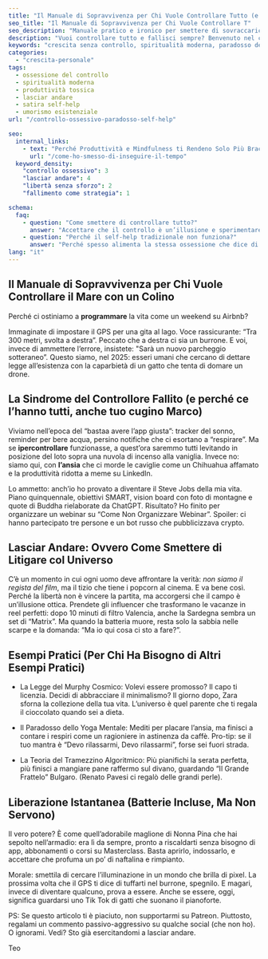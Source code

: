 ```yaml
---
title: "Il Manuale di Sopravvivenza per Chi Vuole Controllare Tutto (e Fallisce)"  
seo_title: "Il Manuale di Sopravvivenza per Chi Vuole Controllare T"
seo_description: "Manuale pratico e ironico per smettere di sovraccaricarsi di controllo: esercizi quotidiani, esempi e spunti per lasciare andare senza perdere dignità."  
description: "Vuoi controllare tutto e fallisci sempre? Benvenuto nel club! Manuale di sopravvivenza per ex-robot ansiosi che vogliono mollare la presa."  
keywords: "crescita senza controllo, spiritualità moderna, paradosso della produttività, lasciar andare, umorismo esistenziale"  
categories:
  - "crescita-personale"
tags:  
  - ossessione del controllo  
  - spiritualità moderna  
  - produttività tossica  
  - lasciar andare  
  - satira self-help  
  - umorismo esistenziale  
url: "/controllo-ossessivo-paradosso-self-help"  

seo:  
  internal_links:  
    - text: "Perché Produttività e Mindfulness ti Rendeno Solo Più Bracco"  
      url: "/come-ho-smesso-di-inseguire-il-tempo"  
  keyword_density:  
    "controllo ossessivo": 3  
    "lasciar andare": 4  
    "libertà senza sforzo": 2  
    "fallimento come strategia": 1  

schema:  
  faq:  
    - question: "Come smettere di controllare tutto?"  
      answer: "Accettare che il controllo è un’illusione e sperimentare il fallimento senza paura."  
    - question: "Perché il self-help tradizionale non funziona?"  
      answer: "Perché spesso alimenta la stessa ossessione che dice di voler curare: il controllo su sé stessi."
lang: "it"  
---
```

## Il Manuale di Sopravvivenza per Chi Vuole Controllare il Mare con un Colino

Perché ci ostiniamo a **programmare** la vita come un weekend su Airbnb?

Immaginate di impostare il GPS per una gita al lago. Voce rassicurante: “Tra 300 metri, svolta a destra”. Peccato che a destra ci sia un burrone. E voi, invece di ammettere l’errore, insistete:  "Sarà un nuovo parcheggio sotteraneo”. Questo siamo, nel 2025: esseri umani che cercano di dettare legge all’esistenza con la caparbietà di un gatto che tenta di domare un drone.

## La Sindrome del Controllore Fallito (e perché ce l’hanno tutti, anche tuo cugino Marco)

Viviamo nell’epoca del “bastaa avere l’app giusta”: tracker del sonno, reminder per bere acqua, persino notifiche che ci esortano a “respirare”. Ma se **ipercontrollare** funzionasse, a quest’ora saremmo tutti levitando in posizione del loto sopra una nuvola di incenso alla vaniglia. Invece no: siamo qui, con **l’ansia** che ci morde le caviglie come un Chihuahua affamato e la produttività ridotta a meme su LinkedIn.

Lo ammetto: anch’io ho provato a diventare il Steve Jobs della mia vita. Piano quinquennale, obiettivi SMART, vision board con foto di montagne e quote di Buddha rielaborate da ChatGPT. Risultato? Ho finito per organizzare un webinar su “Come Non Organizzare Webinar”. Spoiler: ci hanno partecipato tre persone e un bot russo che pubblicizzava crypto.

## Lasciar Andare: Ovvero Come Smettere di Litigare col Universo

C’è un momento in cui ogni uomo deve affrontare la verità: *non siamo il regista del film*, ma il tizio che tiene i popcorn al cinema. E va bene così. Perché la libertà non è vincere la partita, ma accorgersi che il campo è un’illusione ottica. Prendete gli influencer che trasformano le vacanze in reel perfetti: dopo 10 minuti di filtro Valencia, anche la Sardegna sembra un set di “Matrix”. Ma quando la batteria muore, resta solo la sabbia nelle scarpe e la domanda: “Ma io qui cosa ci sto a fare?”.

## Esempi Pratici (Per Chi Ha Bisogno di Altri Esempi Pratici)

- La Legge del Murphy Cosmico: Volevi essere promosso? Il capo ti licenzia. Decidi di abbracciare il minimalismo? Il giorno dopo, Zara sforna la collezione della tua vita. L’universo è quel parente che ti regala il cioccolato quando sei a dieta.

- Il Paradosso dello Yoga Mentale: Mediti per placare l’ansia, ma finisci a contare i respiri come un ragioniere in astinenza da caffè. Pro-tip: se il tuo mantra è “Devo rilassarmi, Devo rilassarmi”, forse sei fuori strada.

- La Teoria del Tramezzino Algoritmico: Più pianifichi la serata perfetta, più finisci a mangiare pane raffermo sul divano, guardando “Il Grande Frattelo” Bulgaro. (Renato Pavesi ci regalò delle grandi perle).

## Liberazione Istantanea (Batterie Incluse, Ma Non Servono)

Il vero potere? È come quell’adorabile maglione di Nonna Pina che hai sepolto nell’armadio: era lì da sempre, pronto a riscaldarti senza bisogno di app, abbonamenti o corsi su Masterclass. Basta aprirlo, indossarlo, e accettare che profuma un po’ di naftalina e rimpianto.

Morale: smettila di cercare l’illuminazione in un mondo che brilla di pixel. La prossima volta che il GPS ti dice di tuffarti nel burrone, spegnilo. E magari, invece di diventare qualcuno, prova a essere. Anche se essere, oggi, significa guardarsi uno Tik Tok di gatti che suonano il pianoforte.

PS: Se questo articolo ti è piaciuto, non supportarmi su Patreon. Piuttosto, regalami un commento passivo-aggressivo su qualche social (che non ho). O ignorami. Vedi? Sto già esercitandomi a lasciar andare.

Teo